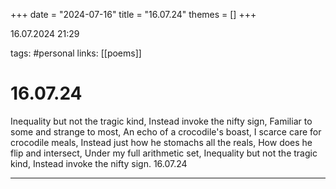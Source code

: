 +++
date = "2024-07-16"
title = "16.07.24"
themes = []
+++

16.07.2024 21:29

tags: #personal
links: [[poems]]

# 16.07.24

Inequality but not the tragic kind,
Instead invoke the nifty sign,
Familiar to some and strange to most,
An echo of a crocodile's boast,
I scarce care for crocodile meals,
Instead just how he stomachs all the reals,
How does he flip and intersect,
Under my full arithmetic set,
Inequality but not the tragic kind,
Instead invoke the nifty sign.
16.07.24

---

